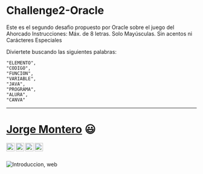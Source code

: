 # Challenge2-Oracle
Este es el segundo desafio propuesto por Oracle sobre el juego del Ahorcado
Instrucciones: 
Máx. de 8 letras. Solo Mayúsculas. Sin acentos ni Carácteres Especiales

Diviertete buscando las siguientes palabras:

    "ELEMENTO",
    "CODIGO",
    "FUNCION",
    "VARIABLE",
    "JAVA",
    "PROGRAMA",
    "ALURA",
    "CANVA"
--------------------------------------------------------------
 # <a href="https://www.linkedin.com/in/jorge-isaac-montero-gutierrez-258a3b188/">Jorge Montero</a> :smiley:
 
 <a href="https://twitter.com/GutierMontero">
  <img align="left" alt="Jorge Montero Twitter" width="22px" src="https://cdn.jsdelivr.net/npm/simple-icons@v3/icons/twitter.svg" />
</a>
<a href="https://www.linkedin.com/in/jorge-isaac-montero-gutierrez-258a3b188">
  <img align="left" alt="Jorge Montero Linkdein" width="22px" src="https://cdn.jsdelivr.net/npm/simple-icons@v3/icons/linkedin.svg" />
</a>
<a href="https://www.instagram.com/monterogutierrezjorge/">
  <img align="left" alt="Jorge Montero Instagram" width="22px" src="https://cdn.jsdelivr.net/npm/simple-icons@v3/icons/instagram.svg" />
</a>
<a href="https://www.facebook.com/jorge.montero.169/">
  <img align="left" alt="Jorge Montero Facebook" width="22px" src="https://cdn.jsdelivr.net/npm/simple-icons@v3/icons/facebook.svg" />
</a>
<br/>
<br/>



![Introduccion, web](https://user-images.githubusercontent.com/89808639/171753015-3f402955-2bc2-41de-8be3-e780c81f966a.png)
